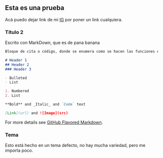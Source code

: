 ## Esta es una prueba

Acá puedo dejar link de mi [IG](https://www.instagram.com/jimmy_argorthas/) por poner un link cualquiera.

### Título 2

Escrito con MarkDown, que es de pana banana

```markdown
Bloque de cita o código, donde se enumera como se hacen las funciones en markdown

# Header 1
## Header 2
### Header 3

- Bulleted
- List

1. Numbered
2. List

**Bold** and _Italic_ and `Code` text

[Link](url) and ![Image](src)
```

For more details see [GitHub Flavored Markdown](https://guides.github.com/features/mastering-markdown/).

### Tema

Esto está hecho en un tema defecto, no hay mucha variedad, pero me importa poco.
